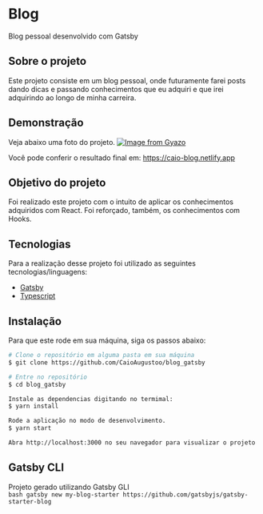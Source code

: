 # Blog
Blog pessoal desenvolvido com Gatsby

## Sobre o projeto 
Este projeto consiste em um blog pessoal, onde futuramente farei posts dando dicas e passando conhecimentos que eu adquiri e que irei adquirindo ao longo de minha carreira.

## Demonstração
Veja abaixo uma foto do projeto.
[![Image from Gyazo](https://i.gyazo.com/116c1aa54c6cd81afce667aca434629f.png)](https://gyazo.com/116c1aa54c6cd81afce667aca434629f)

Você pode conferir o resultado final em: https://caio-blog.netlify.app

## Objetivo do projeto
Foi realizado este projeto com o intuito de aplicar os conhecimentos adquiridos com React. Foi reforçado, também, os conhecimentos com Hooks.

## Tecnologias 
Para a realização desse projeto foi utilizado as seguintes tecnologias/linguagens: 
- [Gatsby](https://www.gatsbyjs.com) 
- [Typescript](https://www.typescriptlang.org)

## Instalação
Para que este rode em sua máquina, siga os passos abaixo:

```bash
# Clone o repositório em alguma pasta em sua máquina
$ git clone https://github.com/CaioAugustoo/blog_gatsby

# Entre no repositório
$ cd blog_gatsby

Instale as dependencias digitando no termimal:
$ yarn install

Rode a aplicação no modo de desenvolvimento.
$ yarn start

Abra http://localhost:3000 no seu navegador para visualizar o projeto
```

## Gatsby CLI
Projeto gerado utilizando Gatsby GLI <br />
```bash gatsby new my-blog-starter https://github.com/gatsbyjs/gatsby-starter-blog ``` 

